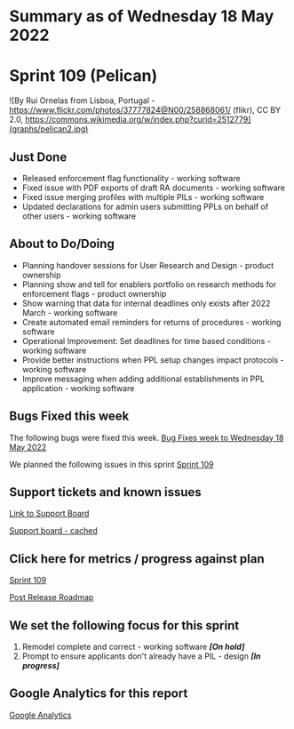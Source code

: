 # Summary as of Wednesday 18 May 2022 

# Sprint 109 (Pelican)

![By Rui Ornelas from Lisboa, Portugal - https://www.flickr.com/photos/37777824@N00/258868061/ (flikr), CC BY 2.0, https://commons.wikimedia.org/w/index.php?curid=2512779](graphs/pelican2.jpg)

## Just Done
* Released enforcement flag functionality - working software
* Fixed issue with PDF exports of draft RA documents - working software
* Fixed issue merging profiles with multiple PILs - working software
* Updated declarations for admin users submitting PPLs on behalf of other users - working software

## About to Do/Doing
* Planning handover sessions for User Research and Design - product ownership 
* Planning show and tell for enablers portfolio on research methods for enforcement flags - product ownership
* Show warning that data for internal deadlines only exists after 2022 March - working software
* Create automated email reminders for returns of procedures - working software
* Operational Improvement: Set deadlines for time based conditions - working software
* Provide better instructions when PPL setup changes impact protocols - working software
* Improve messaging when adding additional establishments in PPL application - working software

## Bugs Fixed this week
The following bugs were fixed this week.
[Bug Fixes week to Wednesday 18 May 2022](graphs/bugs18052022.png)

We planned the following issues in this sprint 
[Sprint 109](graphs/sprint18052022.png)

## Support tickets and known issues
[Link to Support Board](https://collaboration.homeoffice.gov.uk/jira/secure/RapidBoard.jspa?rapidView=1717&selectedIssue=ASSB-253)

[Support board - cached](graphs/supportBoard18052022.png)

## Click here for metrics / progress against plan
[Sprint 109](graphs/progress18052022.png)

[Post Release Roadmap](graphs/roadmap18052022.png)

## We set the following focus for this sprint
1. Remodel complete and correct - working software ***[On hold]***
2. Prompt to ensure applicants don't already have a PIL - design ***[In progress]***

## Google Analytics for this report
[Google Analytics](graphs/GA18052022.png)

